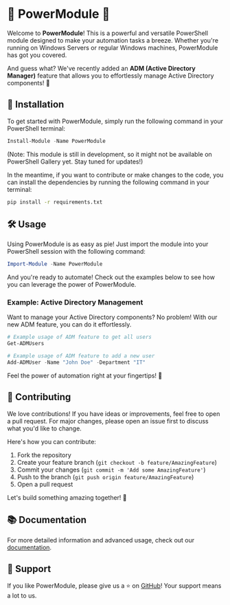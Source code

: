 # 🎉 PowerModule 🎉

Welcome to **PowerModule**! This is a powerful and versatile PowerShell module designed to make your automation tasks a breeze. Whether you're running on Windows Servers or regular Windows machines, PowerModule has got you covered.

And guess what? We've recently added an **ADM (Active Directory Manager)** feature that allows you to effortlessly manage Active Directory components! 🎉

## 🚀 Installation

To get started with PowerModule, simply run the following command in your PowerShell terminal:

```powershell
Install-Module -Name PowerModule
```

(Note: This module is still in development, so it might not be available on PowerShell Gallery yet. Stay tuned for updates!)

In the meantime, if you want to contribute or make changes to the code, you can install the dependencies by running the following command in your terminal:

```bash
pip install -r requirements.txt
```

## 🛠️ Usage

Using PowerModule is as easy as pie! Just import the module into your PowerShell session with the following command:

```powershell
Import-Module -Name PowerModule
```

And you're ready to automate! Check out the examples below to see how you can leverage the power of PowerModule.

### Example: Active Directory Management

Want to manage your Active Directory components? No problem! With our new ADM feature, you can do it effortlessly.

```powershell
# Example usage of ADM feature to get all users
Get-ADMUsers

# Example usage of ADM feature to add a new user
Add-ADMUser -Name "John Doe" -Department "IT"
```

Feel the power of automation right at your fingertips! 💪

## 🤝 Contributing

We love contributions! If you have ideas or improvements, feel free to open a pull request. For major changes, please open an issue first to discuss what you'd like to change.

Here's how you can contribute:

1. Fork the repository
2. Create your feature branch (`git checkout -b feature/AmazingFeature`)
3. Commit your changes (`git commit -m 'Add some AmazingFeature'`)
4. Push to the branch (`git push origin feature/AmazingFeature`)
5. Open a pull request

Let's build something amazing together! 🚀

## 📚 Documentation

For more detailed information and advanced usage, check out our [documentation](https://github.com/Vabolos/powermodule/wiki).

## 🌟 Support

If you like PowerModule, please give us a ⭐ on [GitHub](https://github.com/vabolos/powermodule)! Your support means a lot to us.
